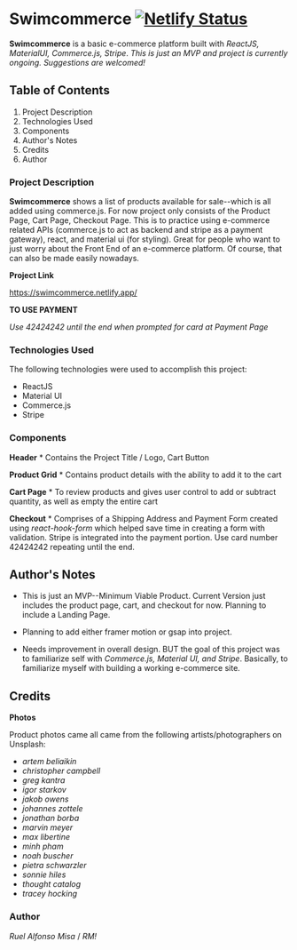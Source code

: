 # Swimcommerce [![Netlify Status](https://api.netlify.com/api/v1/badges/18d1235e-3266-4840-b9e7-2c1abc2583ac/deploy-status)](https://app.netlify.com/sites/swimcommerce/deploys)

**Swimcommerce** is a basic e-commerce platform built with _ReactJS, MaterialUI, Commerce.js, Stripe_. _This is just an MVP and project is currently ongoing. Suggestions are welcomed!_

## Table of Contents

1. Project Description
2. Technologies Used
3. Components
4. Author's Notes
5. Credits
6. Author

### Project Description

**Swimcommerce** shows a list of products available for sale--which is all added using commerce.js. For now project only consists of the Product Page, Cart Page, Checkout Page. This is to practice using e-commerce related APIs (commerce.js to act as backend and stripe as a payment gateway), react, and material ui (for styling). Great for people who want to just worry about the Front End of an e-commerce platform. Of course, that can also be made easily nowadays.

**Project Link**

https://swimcommerce.netlify.app/

**TO USE PAYMENT**

_Use *42424242* until the end when prompted for card at Payment Page_

### Technologies Used

The following technologies were used to accomplish this project:

- ReactJS
- Material UI
- Commerce.js
- Stripe

### Components

**Header** \* Contains the Project Title / Logo, Cart Button

**Product Grid** \* Contains product details with the ability to add it to the cart

**Cart Page** \* To review products and gives user control to add or subtract quantity, as well as empty the entire cart

**Checkout** \* Comprises of a Shipping Address and Payment Form created using _react-hook-form_ which helped save time in creating a form with validation. Stripe is integrated into the payment portion. Use card number 42424242 repeating until the end.

## Author's Notes

- This is just an MVP--Minimum Viable Product. Current Version just includes the product page, cart, and checkout for now. Planning to include a Landing Page.

- Planning to add either framer motion or gsap into project.

- Needs improvement in overall design. BUT the goal of this project was to familiarize self with _Commerce.js, Material UI, and Stripe_. Basically, to familiarize myself with building a working e-commerce site.

## Credits

**Photos**

Product photos came all came from the following artists/photographers on Unsplash:

- _artem beliaikin_
- _christopher campbell_
- _greg kantra_
- _igor starkov_
- _jakob owens_
- _johannes zottele_
- _jonathan borba_
- _marvin meyer_
- _max libertine_
- _minh pham_
- _noah buscher_
- _pietra schwarzler_
- _sonnie hiles_
- _thought catalog_
- _tracey hocking_

### Author

_Ruel Alfonso Misa_ / _RM!_
